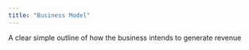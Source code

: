 ```yaml
---
title: "Business Model"
---
```

A clear simple outline of how the business intends to generate revenue

